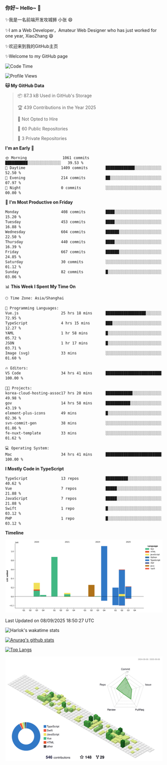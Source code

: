 ### 你好~ Hello~ 👋

✨我是一名前端开发攻城狮 小张 😄

✨I am a Web Developer，Amateur Web Designer who has just worked for one year, XiaoZhang 😄

✨欢迎来到我的GitHub主页

✨Welcome to my GitHub page
<!--
**7148505/7148505** is a ✨ _special_ ✨ repository because its `README.md` (this file) appears on your GitHub profile.

Here are some ideas to get you started:

- 🔭 I’m currently working on ...
- 🌱 I’m currently learning ...
- 👯 I’m looking to collaborate on ...
- 🤔 I’m looking for help with ...
- 💬 Ask me about ...
- 📫 How to reach me: ...
- 😄 Pronouns: ...
- ⚡ Fun fact: ...
-->

<!--START_SECTION:waka-->
![Code Time](http://img.shields.io/badge/Code%20Time-2%2C959%20hrs%2045%20mins-blue)

![Profile Views](http://img.shields.io/badge/Profile%20Views-10-blue)

**🐱 My GitHub Data** 

> 📦 87.3 kB Used in GitHub's Storage 
 > 
> 🏆 439 Contributions in the Year 2025
 > 
> 🚫 Not Opted to Hire
 > 
> 📜 60 Public Repositories 
 > 
> 🔑 3 Private Repositories 
 > 
**I'm an Early 🐤** 

```text
🌞 Morning                1061 commits        ██████████░░░░░░░░░░░░░░░   39.53 % 
🌆 Daytime                1409 commits        █████████████░░░░░░░░░░░░   52.50 % 
🌃 Evening                214 commits         ██░░░░░░░░░░░░░░░░░░░░░░░   07.97 % 
🌙 Night                  0 commits           ░░░░░░░░░░░░░░░░░░░░░░░░░   00.00 % 
```
📅 **I'm Most Productive on Friday** 

```text
Monday                   408 commits         ████░░░░░░░░░░░░░░░░░░░░░   15.20 % 
Tuesday                  453 commits         ████░░░░░░░░░░░░░░░░░░░░░   16.88 % 
Wednesday                604 commits         ██████░░░░░░░░░░░░░░░░░░░   22.50 % 
Thursday                 440 commits         ████░░░░░░░░░░░░░░░░░░░░░   16.39 % 
Friday                   667 commits         ██████░░░░░░░░░░░░░░░░░░░   24.85 % 
Saturday                 30 commits          ░░░░░░░░░░░░░░░░░░░░░░░░░   01.12 % 
Sunday                   82 commits          █░░░░░░░░░░░░░░░░░░░░░░░░   03.06 % 
```


📊 **This Week I Spent My Time On** 

```text
🕑︎ Time Zone: Asia/Shanghai

💬 Programming Languages: 
Vue.js                   25 hrs 18 mins      ██████████████████░░░░░░░   72.95 % 
TypeScript               4 hrs 15 mins       ███░░░░░░░░░░░░░░░░░░░░░░   12.27 % 
YAML                     1 hr 58 mins        █░░░░░░░░░░░░░░░░░░░░░░░░   05.72 % 
JSON                     1 hr 17 mins        █░░░░░░░░░░░░░░░░░░░░░░░░   03.71 % 
Image (svg)              33 mins             ░░░░░░░░░░░░░░░░░░░░░░░░░   01.60 % 

🔥 Editors: 
VS Code                  34 hrs 41 mins      █████████████████████████   100.00 % 

🐱‍💻 Projects: 
korea-cloud-hosting-assoc17 hrs 20 mins      ████████████░░░░░░░░░░░░░   49.98 % 
gov                      14 hrs 58 mins      ███████████░░░░░░░░░░░░░░   43.19 % 
element-plus-icons       49 mins             █░░░░░░░░░░░░░░░░░░░░░░░░   02.36 % 
svn-commit-gen           38 mins             ░░░░░░░░░░░░░░░░░░░░░░░░░   01.86 % 
fe-nuxt-template         33 mins             ░░░░░░░░░░░░░░░░░░░░░░░░░   01.62 % 

💻 Operating System: 
Mac                      34 hrs 41 mins      █████████████████████████   100.00 % 
```

**I Mostly Code in TypeScript** 

```text
TypeScript               13 repos            ██████████░░░░░░░░░░░░░░░   40.62 % 
Vue                      7 repos             █████░░░░░░░░░░░░░░░░░░░░   21.88 % 
JavaScript               7 repos             █████░░░░░░░░░░░░░░░░░░░░   21.88 % 
Swift                    1 repo              █░░░░░░░░░░░░░░░░░░░░░░░░   03.12 % 
PHP                      1 repo              █░░░░░░░░░░░░░░░░░░░░░░░░   03.12 % 
```



**Timeline**

![Lines of Code chart](https://raw.githubusercontent.com/littleCareless/littleCareless/master/assets/bar_graph.png)


 Last Updated on 08/09/2025 18:50:27 UTC
<!--END_SECTION:waka-->
![Harlok's wakatime stats](https://github-readme-stats.vercel.app/api/wakatime?username=littleCareless)

[![Anurag's github stats](https://github-readme-stats.vercel.app/api?username=littleCareless)](https://github.com/anuraghazra/github-readme-stats)

[![Top Langs](https://github-readme-stats.vercel.app/api/top-langs/?username=littleCareless&layout=compact)](https://github.com/anuraghazra/github-readme-stats)

![](./profile-3d-contrib/profile-green-animate.svg)
